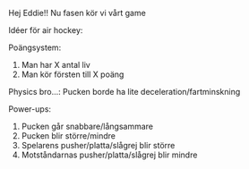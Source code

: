 Hej Eddie!! Nu fasen kör vi vårt game


Idéer för air hockey:

Poängsystem: 
1. Man har X antal liv
2. Man kör försten till X poäng


Physics bro...:
Pucken borde ha lite deceleration/fartminskning

Power-ups:
1. Pucken går snabbare/långsammare
2. Pucken blir större/mindre
3. Spelarens pusher/platta/slågrej blir större
4. Motståndarnas pusher/platta/slågrej blir mindre
